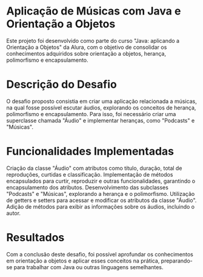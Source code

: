 <h1>Aplicação de Músicas com Java e Orientação a Objetos</h1>
Este projeto foi desenvolvido como parte do curso "Java: aplicando a Orientação a Objetos" da Alura, com o objetivo de consolidar os conhecimentos adquiridos sobre orientação a objetos, herança, polimorfismo e encapsulamento.

<h1>Descrição do Desafio</h1>
O desafio proposto consistia em criar uma aplicação relacionada a músicas, na qual fosse possível escutar áudios, explorando os conceitos de herança, polimorfismo e encapsulamento. Para isso, foi necessário criar uma superclasse chamada "Áudio" e implementar heranças, como "Podcasts" e "Músicas".

<h1>Funcionalidades Implementadas</h1>
Criação da classe "Áudio" com atributos como título, duração, total de reproduções, curtidas e classificação.
Implementação de métodos encapsulados para curtir, reproduzir e outras funcionalidades, garantindo o encapsulamento dos atributos.
Desenvolvimento das subclasses "Podcasts" e "Músicas", explorando a herança e o polimorfismo.
Utilização de getters e setters para acessar e modificar os atributos da classe "Áudio".
Adição de métodos para exibir as informações sobre os áudios, incluindo o autor.
<h1>Resultados</h1>
Com a conclusão deste desafio, foi possível aprofundar os conhecimentos em orientação a objetos e aplicar esses conceitos na prática, preparando-se para trabalhar com Java ou outras linguagens semelhantes.
